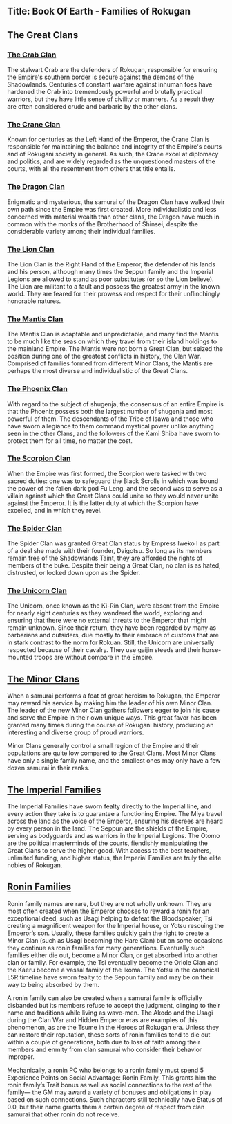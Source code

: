 Title: Book Of Earth - Families of Rokugan
---
## <span>The Great Clans</span>

### <span><a href="/fcrab">The Crab Clan</a></span>

The stalwart Crab are the defenders of Rokugan, responsible for ensuring the Empire's southern border is secure against the demons of the Shadowlands. Centuries of constant warfare against inhuman foes have hardened the Crab into tremendously powerful and brutally practical warriors, but they have little sense of civility or manners. As a result they are often considered crude and barbaric by the other clans.

### <span><a href="/fcrane">The Crane Clan</a></span>

Known for centuries as the Left Hand of the Emperor, the Crane Clan is responsible for maintaining the balance and integrity of the Empire's courts and of Rokugani society in general. As such, the Crane excel at diplomacy and politics, and are widely regarded as the unquestioned masters of the courts, with all the resentment from others that title entails.

### <span><a href="/fdragon">The Dragon Clan</a></span>

Enigmatic and mysterious, the samurai of the Dragon Clan have walked their own path since the Empire was first created. More individualistic and less concerned with material wealth than other clans, the Dragon have much in common with the monks of the Brotherhood of Shinsei, despite the considerable variety among their individual families.

### <span><a href="/flion">The Lion Clan</a></span>

The Lion Clan is the Right Hand of the Emperor, the defender of his lands and his person, although many times the Seppun family and the Imperial Legions are allowed to stand as poor substitutes (or so the Lion believe). The Lion are militant to a fault and possess the greatest army in the known world. They are feared for their prowess and respect for their unflinchingly honorable natures.

### <span><a href="/fmantis">The Mantis Clan</a></span>

The Mantis Clan is adaptable and unpredictable, and many find the Mantis to be much like the seas on which they travel from their island holdings to the mainland Empire. The Mantis were not born a Great Clan, but seized the position during one of the greatest conflicts in history, the Clan War. Comprised of families formed from different Minor Clans, the Mantis are perhaps the most diverse and individualistic of the Great Clans.

### <span><a href="/fphoenix">The Phoenix Clan</a></span>

With regard to the subject of shugenja, the consensus of an entire Empire is that the Phoenix possess both the largest number of shugenja and most powerful of them. The descendants of the Tribe of Isawa and those who have sworn allegiance to them command mystical power unlike anything seen in the other Clans, and the followers of the Kami Shiba have sworn to protect them for all time, no matter the cost.

### <span><a href="/fscorpion">The Scorpion Clan</a></span>

When the Empire was first formed, the Scorpion were tasked with two sacred duties: one was to safeguard the Black Scrolls in which was bound the power of the fallen dark god Fu Leng, and the second was to serve as a villain against which the Great Clans could unite so they would never unite against the Emperor. It is the latter duty at which the Scorpion have excelled, and in which they revel.

### <span><a href="/fspider">The Spider Clan</a></span>

The Spider Clan was granted Great Clan status by Empress Iweko I as part of a deal she made with their founder, Daigotsu. So long as its members remain free of the Shadowlands Taint, they are afforded the rights of members of the buke. Despite their being a Great Clan, no clan is as hated, distrusted, or looked down upon as the Spider.

### <span><a href="/funicorn">The Unicorn Clan</a></span>

The Unicorn, once known as the Ki-Rin Clan, were absent from the Empire for nearly eight centuries as they wandered the world, exploring and ensuring that there were no external threats to the Emperor that might remain unknown. Since their return, they have been regarded by many as barbarians and outsiders, due mostly to their embrace of customs that are in stark contrast to the norm for Rokuan. Still, the Unicorn are universally respected because of their cavalry. They use gaijin steeds and their horse-mounted troops are without compare in the Empire.

## <span><a href="/fminor">The Minor Clans</a></span>

When a samurai performs a feat of great heroism to Rokugan, the Emperor may reward his service by making him the leader of his own Minor Clan. The leader of the new Minor Clan gathers followers eager to join his cause and serve the Empire in their own unique ways. This great favor has been granted many times during the course of Rokugani history, producing an interesting and diverse group of proud warriors.

Minor Clans generally control a small region of the Empire and their populations are quite low compared to the Great Clans. Most Minor Clans have only a single family name, and the smallest ones may only have a few dozen samurai in their ranks.

## <span><a href="/fimperial">The Imperial Families</a></span>

The Imperial Families have sworn fealty directly to the Imperial line, and every action they take is to guarantee a functioning Empire. The Miya travel across the land as the voice of the Emperor, ensuring his decrees are heard by every person in the land. The Seppun are the shields of the Empire, serving as bodyguards and as warriors in the Imperial Legions. The Otomo are the political masterminds of the courts, fiendishly manipulating the Great Clans to serve the higher good. With access to the best teachers, unlimited funding, and higher status, the Imperial Families are truly the elite nobles of Rokugan.

## <span><a href="/fronin">Ronin Families</a></span>

Ronin family names are rare, but they are not wholly unknown. They are most often created when the Emperor chooses to reward a ronin for an exceptional deed, such as Usagi helping to defeat the Bloodspeaker, Tsi creating a magnificent weapon for the Imperial house, or Yotsu rescuing the Emperor’s son. Usually, these families quickly gain the right to create a Minor Clan (such as Usagi becoming the Hare Clan) but on some occasions they continue as ronin families for many generations. Eventually such families either die out, become a Minor Clan, or get absorbed into another clan or family. For example, the Tsi eventually become the Oriole Clan and the Kaeru become a vassal family of the Ikoma. The Yotsu in the canonical L5R timeline have sworn fealty to the Seppun family and may be on their way to being absorbed by them.

A ronin family can also be created when a samurai family is officially disbanded but its members refuse to accept the judgment, clinging to their name and traditions while living as wave-men. The Akodo and the Usagi during the Clan War and Hidden Emperor eras are examples of this phenomenon, as are the Tsume in the Heroes of Rokugan era. Unless they can restore their reputation, these sorts of ronin families tend to die out within a couple of generations, both due to loss of faith among their members and enmity from clan samurai who consider their behavior improper.

Mechanically, a ronin PC who belongs to a ronin family must spend 5 Experience Points on Social Advantage: Ronin Family. This grants him the ronin family’s Trait bonus as well as social connections to the rest of the family— the GM may award a variety of bonuses and obligations in play based on such connections. Such characters still technically have Status of 0.0, but their name grants them a certain degree of respect from clan samurai that other ronin do not receive.


